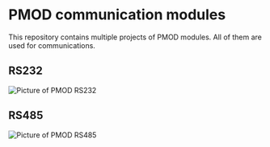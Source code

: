 # PMOD communication modules

This repository contains multiple projects of PMOD modules. All of them are
used for communications.

## RS232

![Picture of PMOD RS232](https://raw.githubusercontent.com/Agilack/pmod-communication/master/rs232/doc/top-mini.jpg)

## RS485

![Picture of PMOD RS485](https://raw.githubusercontent.com/Agilack/pmod-communication/master/rs485/doc/top-mini.jpg)
